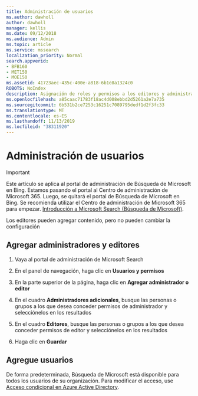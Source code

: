 ```yaml
---
title: Administración de usuarios
ms.author: dawholl
author: dawholl
manager: kellis
ms.date: 09/12/2018
ms.audience: Admin
ms.topic: article
ms.service: mssearch
localization_priority: Normal
search.appverid:
- BFB160
- MET150
- MOE150
ms.assetid: 41723aec-435c-400e-a818-6b1e8a1324c0
ROBOTS: NoIndex
description: Asignación de roles y permisos a los editores y administradores de Búsqueda de Microsoft
ms.openlocfilehash: a85caac71783f18ac4d008ebbd2d5261a2e7a735
ms.sourcegitcommit: 6b531b2ce7253c16251c7089795dedf1d2f3fc33
ms.translationtype: MT
ms.contentlocale: es-ES
ms.lasthandoff: 11/13/2019
ms.locfileid: "38311920"
---
```

# <a name="manage-users"></a>Administración de usuarios

> [!IMPORTANT]
> Este artículo se aplica al portal de administración de Búsqueda de Microsoft en Bing. Estamos pasando el portal al Centro de administración de Microsoft 365. Luego, se quitará el portal de Búsqueda de Microsoft en Bing. Se recomienda utilizar el Centro de administración de Microsoft 365 para empezar. [Introducción a Microsoft Search (Búsqueda de Microsoft)](overview-microsoft-search.md).
    
Los editores pueden agregar contenido, pero no pueden cambiar la configuración
  
## <a name="add-admins-and-editors"></a>Agregar administradores y editores

1. Vaya al portal de administración de Microsoft Search
    
2. En el panel de navegación, haga clic en **Usuarios y permisos**
    
3. En la parte superior de la página, haga clic en **Agregar administrador o editor**
    
4. En el cuadro **Administradores adicionales**, busque las personas o grupos a los que desea conceder permisos de administrador y selecciónelos en los resultados 
    
5. En el cuadro **Editores**, busque las personas o grupos a los que desea conceder permisos de editor y selecciónelos en los resultados 
    
6. Haga clic en **Guardar**
    
## <a name="add-users"></a>Agregue usuarios

De forma predeterminada, Búsqueda de Microsoft está disponible para todos los usuarios de su organización. Para modificar el acceso, use [Acceso condicional en Azure Active Directory](https://docs.microsoft.com/azure/active-directory/conditional-access/overview).